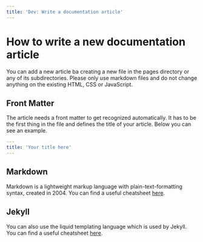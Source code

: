 ```yaml
---
title: 'Dev: Write a documentation article'
---
```

# How to write a new documentation article

You can add a new article ba creating a new file in the pages directory or any of its subdirectories.
Please only use markdown files and do not change anything on the existing HTML, CSS or JavaScript.

## Front Matter

The article needs a front matter to get recognized automatically.
It has to be the first thing in the file and defines the title of your article.
Below you can see an example.
```yaml
---
title: 'Your title here'
---
```

## Markdown

Markdown is a lightweight markup language with plain-text-formatting syntax, created in 2004.
You can find a useful cheatsheet [here](https://github.com/adam-p/markdown-here/wiki/Markdown-Cheatsheet).

## Jekyll

You can also use the liquid templating language which is used by Jekyll.
You can find a useful cheatsheet [here](https://shopify.github.io/liquid/).
